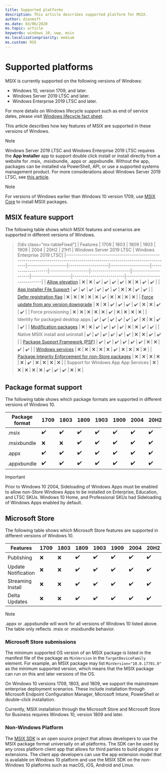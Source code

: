 ```yaml
---
title: Supported platforms 
description: This article describes supported platform for MSIX. 
author: dianmsft
ms.date: 03/06/2020
ms.topic: article
keywords: windows 10, uwp, msix
ms.localizationpriority: medium
ms.custom: RS5
---
```


# Supported platforms

MSIX is currently supported on the following versions of Windows:

* Windows 10, version 1709, and later.
* Windows Server 2019 LTSC and later.
* Windows Enterprise 2019 LTSC and later.

For more details on Windows lifecycle support such as end of service dates, please visit [Windows lifecycle fact sheet](https://support.microsoft.com/help/13853/windows-lifecycle-fact-sheet).

This article describes how key features of MSIX are supported in these versions of Windows.

> [!NOTE]
> Windows Server 2019 LTSC and Windows Enterprise 2019 LTSC requires the **App Installer** app to support double click install or install directly from a website for .msix, .msixbundle, .appx or .appxbundle. Without the app, packages can be installed via PowerShell, API, or use a supported systems management product. For more considerations about Windows Server 2019 LTSC, see [this article](msix-server-2019.md).

> [!NOTE]
> For versions of Windows earlier than Windows 10 version 1709, use [MSIX Core](msix-core/msixcore.md) to install MSIX packages.

## MSIX feature support

The following table shows which MSIX features and scenarios are supported in different versions of Windows.

> [!div class="mx-tableFixed"]
| Features                                                                                                                  | 1709               | 1803               | 1809               | 1903               | 1909               | 2004               | 20H2               | 21H1               | Windows Server 2019 LTSC | Windows Enterprise 2019 LTSC|
|---------------------------------------------------------------------------------------------------------------------------|--------------------|--------------------|--------------------|--------------------|--------------------|--------------------|--------------------|--------------------|--------------------------|-----------------------------|
| [Allow elevation](/windows/uwp/packaging/app-capability-declarations)                                                     | :x:                | :x:                | :heavy_check_mark: | :heavy_check_mark: | :heavy_check_mark: | :heavy_check_mark: | :x:                | :x:                | :heavy_check_mark:       | :heavy_check_mark:          | 
| [App Installer File Support](app-installer/installing-windows10-apps-web.md)                                              | :heavy_check_mark: | :heavy_check_mark: | :heavy_check_mark: | :heavy_check_mark: | :heavy_check_mark: | :heavy_check_mark: | :x:                | :x:                | :heavy_check_mark:       | :heavy_check_mark:          | 
| [Defer registration flag](desktop/managing-your-msix-deployment-update.md)                                                | :x:                | :x:                | :x:                | :x:                | :x:                | :heavy_check_mark: | :x:                | :x:                | :x:                      | :x:                         |
| [Force update from any version downgrade](desktop/managing-your-msix-deployment-targetdevices.md)                         | :x:                | :x:                | :heavy_check_mark: | :heavy_check_mark: | :heavy_check_mark: | :heavy_check_mark: | :x:                | :x:                | :heavy_check_mark:       | :heavy_check_mark:          | 
| Force provisioning                                                                                                        | :x:                | :x:                | :x:                | :x:                | :x:                | :heavy_check_mark: | :x:                | :x:                | :x:                      | :x:                         |
| Identity for packaged desktop apps                                                                                        | :heavy_check_mark: | :heavy_check_mark: | :heavy_check_mark: | :heavy_check_mark: | :heavy_check_mark: | :heavy_check_mark: | :x:                | :x:                | :heavy_check_mark:       | :heavy_check_mark:          |
| [Modification packages](modification-packages.md)                                                                         | :x:                | :x:                | :heavy_check_mark: | :heavy_check_mark: | :heavy_check_mark: | :heavy_check_mark: | :x:                | :x:                | :heavy_check_mark:       | :heavy_check_mark:          |
| Native MSIX install and uninstall                                                                                         | :heavy_check_mark: | :heavy_check_mark: | :heavy_check_mark: | :heavy_check_mark: | :heavy_check_mark: | :heavy_check_mark: | :x:                | :x:                | :heavy_check_mark:       | :heavy_check_mark:          |
| [Package Support Framework (PSF)](psf/package-support-framework-overview.md)                                              | :heavy_check_mark: | :heavy_check_mark: | :heavy_check_mark: | :heavy_check_mark: | :heavy_check_mark: | :heavy_check_mark: | :x:                | :x:                | :heavy_check_mark:       | :heavy_check_mark:          |
| [Windows services](packaging-tool/convert-an-installer-with-services.md)                                                  | :x:                | :x:                | :x:                | :x:                | :x:                | :heavy_check_mark: | :x:                | :x:                | :x:                      | :x:                         |
| [Package Integrity Enforcement for non-Store packages](package/signing-package-overview.md#package-integrity-enforcement) | :x:                | :x:                | :x:                | :x:                | :x:                | :heavy_check_mark: | :x:                | :x:                | :x:                      | :x:                         |
| Support for Windows App App Services                                                                                      | :x:                | :x:                | :x:                | :x:                | :x:                | :heavy_check_mark: | :heavy_check_mark: | :heavy_check_mark: | :x:                      | :x:                         |

## Package format support

The following table shows which package formats are supported in different versions of Windows 10.

| Package format | 1709               | 1803               | 1809               | 1903               | 1909               | 2004               | 20H2               | 21H1               |
|----------------|--------------------|--------------------|--------------------|--------------------|--------------------|--------------------|--------------------|--------------------|
| .msix          | :heavy_check_mark: | :heavy_check_mark: | :heavy_check_mark: | :heavy_check_mark: | :heavy_check_mark: | :heavy_check_mark: | :heavy_check_mark: | :heavy_check_mark: |
| .msixbundle    | :x:                | :x:                | :heavy_check_mark: | :heavy_check_mark: | :heavy_check_mark: | :heavy_check_mark: | :heavy_check_mark: | :heavy_check_mark: |
| .appx          | :heavy_check_mark: | :heavy_check_mark: | :heavy_check_mark: | :heavy_check_mark: | :heavy_check_mark: | :heavy_check_mark: | :heavy_check_mark: | :heavy_check_mark: |
| .appxbundle    | :heavy_check_mark: | :heavy_check_mark: | :heavy_check_mark: | :heavy_check_mark: | :heavy_check_mark: | :heavy_check_mark: | :heavy_check_mark: | :heavy_check_mark: |

> [!Important]
> Prior to Windows 10 2004, Sideloading of Windows Apps must be enabled to allow non-Store Windows Apps to be installed on Enterprise, Education, and LTSC SKUs. Windows 10 Home, and Professional SKUs had Sideloading of Windows Apps enabled by default.

## Microsoft Store

The following table shows which Microsoft Store features are supported in different versions of Windows 10.

| Features            | 1709 | 1803 | 1809               | 1903               | 1909               | 2004               | 20H2               | 21H1               |
|---------------------|------|------|--------------------|--------------------|--------------------|--------------------|--------------------|--------------------|
| Publishing          | :x:  | :x:  | :heavy_check_mark: | :heavy_check_mark: | :heavy_check_mark: | :heavy_check_mark: | :heavy_check_mark: | :heavy_check_mark: |
| Update Notification | :x:  | :x:  | :heavy_check_mark: | :heavy_check_mark: | :heavy_check_mark: | :heavy_check_mark: | :heavy_check_mark: | :heavy_check_mark: |
| Streaming Install   | :x:  | :x:  | :heavy_check_mark: | :heavy_check_mark: | :heavy_check_mark: | :heavy_check_mark: | :heavy_check_mark: | :heavy_check_mark: |
| Delta Updates       | :x:  | :x:  | :heavy_check_mark: | :heavy_check_mark: | :heavy_check_mark: | :heavy_check_mark: | :heavy_check_mark: | :heavy_check_mark: |

> [!NOTE]
> .appx or .appxbundle will work for all versions of Windows 10 listed above. The table only reflects .msix or .msixbundle behavior.

### Microsoft Store submissions

The minimum supported OS version of an MSIX package is listed in the manifest file of the package as `MinVersion` in the `TargetDeviceFamily` element. For example, an MSIX package may list `MinVersion="10.0.17701.0"` as the minimum supported version, which means that the MSIX package can run on this and later versions of the OS.

On Windows 10 versions 1709, 1803, and 1809, we support the mainstream enterprise deployment scenarios. These include installation through Microsoft Endpoint Configuration Manager, Microsoft Intune, PowerShell or double-click installation.

Currently, MSIX installation through the Microsoft Store and Microsoft Store for Business requires Windows 10, version 1809 and later.

### Non-Windows Platform
The [MSIX SDK](https://github.com/Microsoft/msix-packaging) is an open source project that allows developers to use the MSIX package format universally on all platforms. The SDK can be used by any cross platform client app that allows for third parties to build plugins or extensions. The client app developers can use the app extension model that is available on Windows 10 platform and use the MSIX SDK on the non-Windows 10 platforms such as macOS, iOS, Android and Linux.
